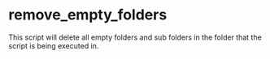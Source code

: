 # remove_empty_folders
This script will delete all empty folders and sub folders in the folder that the script is being executed in.
